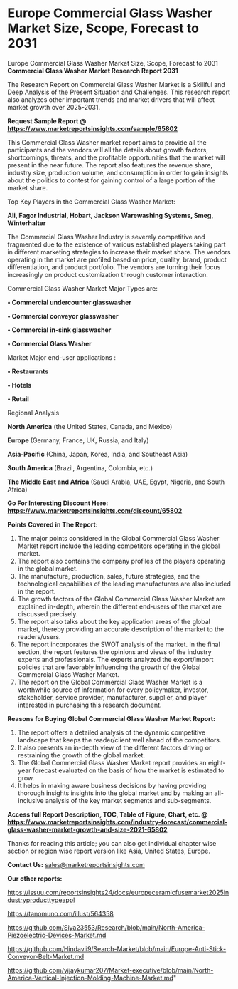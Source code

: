 # Europe Commercial Glass Washer Market Size, Scope, Forecast to 2031
Europe Commercial Glass Washer Market Size, Scope, Forecast to 2031
<strong>Commercial Glass Washer Market Research Report 2031</strong>

The Research Report on Commercial Glass Washer Market is a Skillful and Deep Analysis of the Present Situation and Challenges. This research report also analyzes other important trends and market drivers that will affect market growth over 2025-2031.

<strong>Request Sample Report @ <a href=https://www.marketreportsinsights.com/sample/65802>https://www.marketreportsinsights.com/sample/65802</a></strong>

This Commercial Glass Washer market report aims to provide all the participants and the vendors will all the details about growth factors, shortcomings, threats, and the profitable opportunities that the market will present in the near future. The report also features the revenue share, industry size, production volume, and consumption in order to gain insights about the politics to contest for gaining control of a large portion of the market share.

Top Key Players in the Commercial Glass Washer Market:

<strong>Ali, Fagor Industrial, Hobart, Jackson Warewashing Systems, Smeg, Winterhalter</strong>

The Commercial Glass Washer Industry is severely competitive and fragmented due to the existence of various established players taking part in different marketing strategies to increase their market share. The vendors operating in the market are profiled based on price, quality, brand, product differentiation, and product portfolio. The vendors are turning their focus increasingly on product customization through customer interaction.

Commercial Glass Washer Market Major Types are:

<strong>• Commercial undercounter glasswasher

• Commercial conveyor glasswasher

• Commercial in-sink glasswasher

• Commercial Glass Washer</strong>

Market Major end-user applications :

<strong>• Restaurants

• Hotels

• Retail</strong>

Regional Analysis

</u><strong><b>North America</b></strong> (the United States, Canada, and Mexico)

<strong><b>Europe </b></strong>(Germany, France, UK, Russia, and Italy)

<strong><b>Asia-Pacific</b></strong> (China, Japan, Korea, India, and Southeast Asia)

<strong><b>South America</b></strong> (Brazil, Argentina, Colombia, etc.)

<strong><b>The Middle East and Africa</b></strong> (Saudi Arabia, UAE, Egypt, Nigeria, and South Africa)

<strong>Go For Interesting Discount Here: <a href=https://www.marketreportsinsights.com/discount/65802>https://www.marketreportsinsights.com/discount/65802</a></strong>

<strong>Points Covered in The Report:</strong>
<ol>
  <li>The major points considered in the Global Commercial Glass Washer Market report include the leading competitors operating in the global market.</li>
  <li>The report also contains the company profiles of the players operating in the global market.</li>
  <li>The manufacture, production, sales, future strategies, and the technological capabilities of the leading manufacturers are also included in the report.</li>
  <li>The growth factors of the Global Commercial Glass Washer Market are explained in-depth, wherein the different end-users of the market are discussed precisely.</li>
  <li>The report also talks about the key application areas of the global market, thereby providing an accurate description of the market to the readers/users.</li>
  <li>The report incorporates the SWOT analysis of the market. In the final section, the report features the opinions and views of the industry experts and professionals. The experts analyzed the export/import policies that are favorably influencing the growth of the Global Commercial Glass Washer Market.</li>
  <li>The report on the Global Commercial Glass Washer Market is a worthwhile source of information for every policymaker, investor, stakeholder, service provider, manufacturer, supplier, and player interested in purchasing this research document.</li>
</ol>
<strong>Reasons for Buying Global Commercial Glass Washer Market Report:</strong>

<ol>
  <li>The report offers a detailed analysis of the dynamic competitive landscape that keeps the reader/client well ahead of the competitors.</li>
  <li>It also presents an in-depth view of the different factors driving or restraining the growth of the global market.</li>
  <li>The Global Commercial Glass Washer Market report provides an eight-year forecast evaluated on the basis of how the market is estimated to grow.</li>
  <li>It helps in making aware business decisions by having providing thorough insights insights into the global market and by making an all-inclusive analysis of the key market segments and sub-segments.</li>
</ol>
<strong>Access full Report Description, TOC, Table of Figure, Chart, etc. @ <a href=https://www.marketreportsinsights.com/industry-forecast/commercial-glass-washer-market-growth-and-size-2021-65802>https://www.marketreportsinsights.com/industry-forecast/commercial-glass-washer-market-growth-and-size-2021-65802</a></strong>


Thanks for reading this article; you can also get individual chapter wise section or region wise report version like Asia, United States, Europe.

<strong>Contact Us:</strong>
sales@marketreportsinsights.com

<strong>Our other reports:</strong>

<a href=https://issuu.com/reportsinsights24/docs/europeceramicfusemarket2025industryproducttypeappl>https://issuu.com/reportsinsights24/docs/europeceramicfusemarket2025industryproducttypeappl</a>

<a href=https://tanomuno.com/illust/564358>https://tanomuno.com/illust/564358</a>

<a href=https://github.com/Siya23553/Research/blob/main/North-America-Piezoelectric-Devices-Market.md>https://github.com/Siya23553/Research/blob/main/North-America-Piezoelectric-Devices-Market.md</a>

<a href=https://github.com/Hindavii9/Search-Market/blob/main/Europe-Anti-Stick-Conveyor-Belt-Market.md>https://github.com/Hindavii9/Search-Market/blob/main/Europe-Anti-Stick-Conveyor-Belt-Market.md</a>

<a href=https://github.com/vijaykumar207/Market-executive/blob/main/North-America-Vertical-Injection-Molding-Machine-Market.md>https://github.com/vijaykumar207/Market-executive/blob/main/North-America-Vertical-Injection-Molding-Machine-Market.md</a>"
